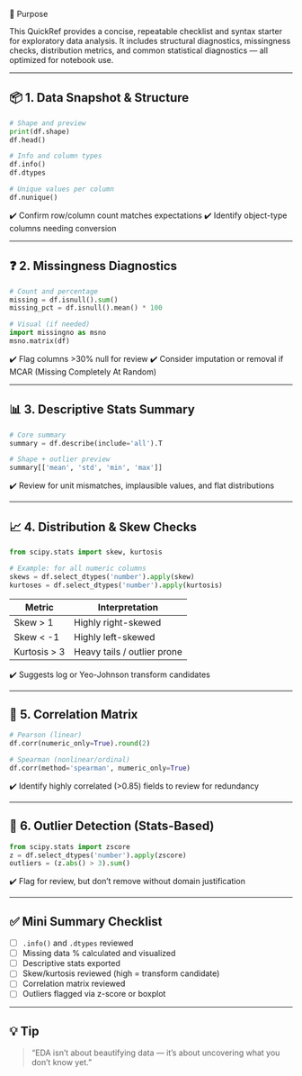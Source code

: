  🎯 Purpose

This QuickRef provides a concise, repeatable checklist and syntax starter for exploratory data analysis. It includes structural diagnostics, missingness checks, distribution metrics, and common statistical diagnostics — all optimized for notebook use.

---

## 📦 1. Data Snapshot & Structure

```python
# Shape and preview
print(df.shape)
df.head()

# Info and column types
df.info()
df.dtypes

# Unique values per column
df.nunique()
```

✔️ Confirm row/column count matches expectations
✔️ Identify object-type columns needing conversion

---

## ❓ 2. Missingness Diagnostics

```python
# Count and percentage
missing = df.isnull().sum()
missing_pct = df.isnull().mean() * 100

# Visual (if needed)
import missingno as msno
msno.matrix(df)
```

✔️ Flag columns >30% null for review
✔️ Consider imputation or removal if MCAR (Missing Completely At Random)

---

## 📊 3. Descriptive Stats Summary

```python
# Core summary
summary = df.describe(include='all').T

# Shape + outlier preview
summary[['mean', 'std', 'min', 'max']]
```

✔️ Review for unit mismatches, implausible values, and flat distributions

---

## 📈 4. Distribution & Skew Checks

```python
from scipy.stats import skew, kurtosis

# Example: for all numeric columns
skews = df.select_dtypes('number').apply(skew)
kurtoses = df.select_dtypes('number').apply(kurtosis)
```

| Metric       | Interpretation              |
| ------------ | --------------------------- |
| Skew > 1     | Highly right-skewed         |
| Skew < -1    | Highly left-skewed          |
| Kurtosis > 3 | Heavy tails / outlier prone |

✔️ Suggests log or Yeo-Johnson transform candidates

---

## 📐 5. Correlation Matrix

```python
# Pearson (linear)
df.corr(numeric_only=True).round(2)

# Spearman (nonlinear/ordinal)
df.corr(method='spearman', numeric_only=True)
```

✔️ Identify highly correlated (>0.85) fields to review for redundancy

---

## 🧪 6. Outlier Detection (Stats-Based)

```python
from scipy.stats import zscore
z = df.select_dtypes('number').apply(zscore)
outliers = (z.abs() > 3).sum()
```

✔️ Flag for review, but don’t remove without domain justification

---

## ✅ Mini Summary Checklist

* [ ] `.info()` and `.dtypes` reviewed
* [ ] Missing data % calculated and visualized
* [ ] Descriptive stats exported
* [ ] Skew/kurtosis reviewed (high = transform candidate)
* [ ] Correlation matrix reviewed
* [ ] Outliers flagged via z-score or boxplot

---

## 💡 Tip

> “EDA isn’t about beautifying data — it’s about uncovering what you don’t know yet.”
